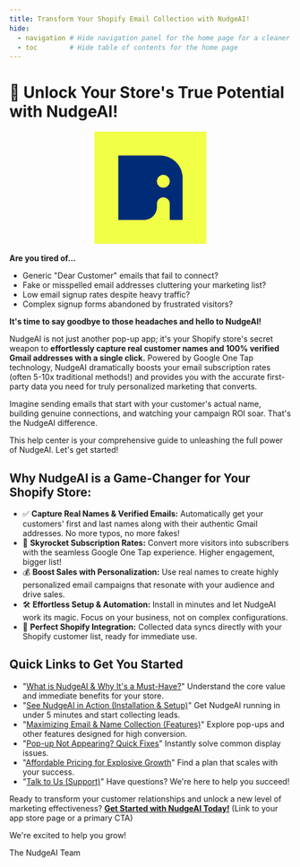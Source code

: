 ```yaml
---
title: Transform Your Shopify Email Collection with NudgeAI!
hide:
  - navigation # Hide navigation panel for the home page for a cleaner look if desired
  - toc        # Hide table of contents for the home page
---
```


# 👋 Unlock Your Store's True Potential with NudgeAI!

<p align="center">
  <img src="assets/images/logo.png" width="200" alt="NudgeAI Logo"/>
</p>

**Are you tired of…**

*   Generic "Dear Customer" emails that fail to connect?
*   Fake or misspelled email addresses cluttering your marketing list?
*   Low email signup rates despite heavy traffic?
*   Complex signup forms abandoned by frustrated visitors?

**It's time to say goodbye to those headaches and hello to NudgeAI!**

NudgeAI is not just another pop-up app; it's your Shopify store's secret weapon to **effortlessly capture real customer names and 100% verified Gmail addresses with a single click.** Powered by Google One Tap technology, NudgeAI dramatically boosts your email subscription rates (often 5-10x traditional methods!) and provides you with the accurate first-party data you need for truly personalized marketing that converts.

Imagine sending emails that start with your customer's actual name, building genuine connections, and watching your campaign ROI soar. That's the NudgeAI difference.

This help center is your comprehensive guide to unleashing the full power of NudgeAI. Let's get started!

## Why NudgeAI is a Game-Changer for Your Shopify Store:

*   ✅ **Capture Real Names & Verified Emails:** Automatically get your customers' first and last names along with their authentic Gmail addresses. No more typos, no more fakes!
*   🚀 **Skyrocket Subscription Rates:** Convert more visitors into subscribers with the seamless Google One Tap experience. Higher engagement, bigger list!
*   💰 **Boost Sales with Personalization:** Use real names to create highly personalized email campaigns that resonate with your audience and drive sales.
*   🛠️ **Effortless Setup & Automation:** Install in minutes and let NudgeAI work its magic. Focus on your business, not on complex configurations.
*   🔗 **Perfect Shopify Integration:** Collected data syncs directly with your Shopify customer list, ready for immediate use.

## Quick Links to Get You Started

*   "[What is NudgeAI & Why It's a Must-Have?](about-nudgeai/what-is-nudgeai.md)" Understand the core value and immediate benefits for your store.
*   "[See NudgeAI in Action (Installation & Setup)](setup-guide/installation.md)" Get NudgeAI running in under 5 minutes and start collecting leads.
*   "[Maximizing Email & Name Collection (Features)](features/ai-plus-popup-purpose-features.md)" Explore pop-ups and other features designed for high conversion.
*   "[Pop-up Not Appearing? Quick Fixes](support/troubleshooting-popup-display.md)" Instantly solve common display issues.
*   "[Affordable Pricing for Explosive Growth](pricing/plans-pricing.md)" Find a plan that scales with your success.
*   "[Talk to Us (Support)](support/contacting-support.md)" Have questions? We're here to help you succeed!

Ready to transform your customer relationships and unlock a new level of marketing effectiveness? 
**[Get Started with NudgeAI Today!](https://apps.shopify.com/nudgeai-email?utm_source=nudgeaihelp)** (Link to your app store page or a primary CTA)

We're excited to help you grow!

The NudgeAI Team 